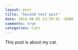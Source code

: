 ```yaml
---
layout: post
title: "Second test post"
date: 2014-08-02 23:59:01 -0400
comments: true
categories: Cats 
---
```

This post is about my cat.

